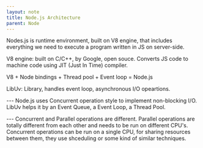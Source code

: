 ```yaml
---
layout: note
title: Node.js Architecture
parent: Node
---
```


Nodes.js is runtime environment, built on V8 engine, that includes everything we need to execute a program written in JS on server-side.

V8 engine: built on C/C++, by Google, open souce. Converts JS code to machine code using JIT (Just In Time) compiler.

V8 + Node bindings + Thread pool + Event loop = Node.js

LibUv: Library, handles event loop, asynchronous I/O opeartions.

--- Node.js uses Concurrent operation style to implement non-blocking I/O. LibUv helps it by an Event Queue, a Event Loop, a Thread Pool.

--- Concurrent and Parallel operations are different. Parallel operations are totally different from each other and needs to be run on different CPU's. Concurrent operations can be run on a single CPU, for sharing resources between them, they use shceduling or some kind of similar techniques.
